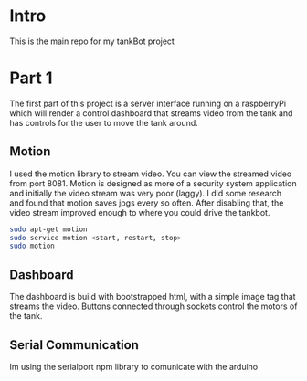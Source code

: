 # Intro
This is the main repo for my tankBot project

# Part 1
The first part of this project is a server interface running on a raspberryPi which will render a control dashboard that streams video from the tank and has controls for the user to move the tank around.

## Motion
I used the motion library to stream video. You can view the streamed video from port 8081. Motion is designed as more of a security system application and initially the video stream was very poor (laggy). I did some research and found that motion saves jpgs every so often. After disabling that, the video stream improved enough to where you could drive the tankbot.

```bash
sudo apt-get motion
sudo service motion <start, restart, stop>
sudo motion
```

## Dashboard
The dashboard is build with bootstrapped html, with a simple image tag that streams the video. Buttons connected through sockets control the motors of the tank.

## Serial Communication
Im using the serialport npm library to comunicate with the arduino
